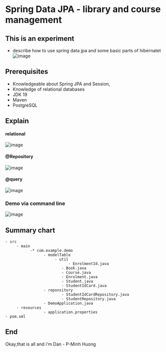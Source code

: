 
# Spring Data JPA - library and course management

## This is an experiment
- describe how to use spring data jpa and some basic parts of hibernatet
![image](https://github.com/Dan-blcw/Spring-data-jpa-librarian/assets/127305381/3787faab-6ebd-4a70-9583-2f5ad398c88e)
## Prerequisites
- Knowledgeable about Spring JPA and Session, 
- Knowledge of relational databases
- JDK 19
- Maven
- PostgreSQL
## Explain
#### relational
![image](https://user-images.githubusercontent.com/127305381/229305397-7e4d5df3-ef3d-4d47-81b6-8a37fe099624.png)

#### @Repository
![image](https://user-images.githubusercontent.com/127305381/229305094-6aced881-21ba-4902-90fe-36caa5faf407.png)
#### @query
![image](https://user-images.githubusercontent.com/127305381/229305134-800fe0ed-5728-405e-aa61-6d99e9165b74.png)
### Demo via command line
![image](https://user-images.githubusercontent.com/127305381/229305578-8da40239-08c1-4a67-b005-f32d8811178f.png)

## Summary chart
```
- src
     - main
           -* com.example.demo
                 - modelTable 
                      - util
                            - EnrolmentId.java
                         - Book.java
                         - Course.java
                         - Enrolment.java
                         - Student.java 
                         - StudentIdCard.java
                 - reponsitory
                         - StudentIdCardRepository.java
                         - StudentRepository.java
                 - DemoApplication.java
     - resources
                 - application.properties
- pom.xml
```
## End
Okay,that is all and i'm Dan - P-Minh Huong

